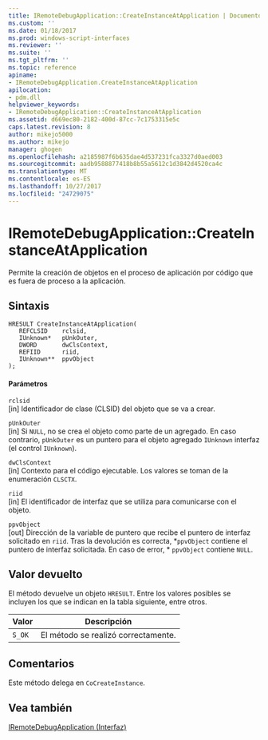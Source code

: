 ```yaml
---
title: IRemoteDebugApplication::CreateInstanceAtApplication | Documentos de Microsoft
ms.custom: ''
ms.date: 01/18/2017
ms.prod: windows-script-interfaces
ms.reviewer: ''
ms.suite: ''
ms.tgt_pltfrm: ''
ms.topic: reference
apiname:
- IRemoteDebugApplication.CreateInstanceAtApplication
apilocation:
- pdm.dll
helpviewer_keywords:
- IRemoteDebugApplication::CreateInstanceAtApplication
ms.assetid: d669ec80-2182-400d-87cc-7c1753315e5c
caps.latest.revision: 8
author: mikejo5000
ms.author: mikejo
manager: ghogen
ms.openlocfilehash: a2185987f6b635dae4d537231fca3327d0aed003
ms.sourcegitcommit: aadb9588877418b8b55a5612c1d3842d4520ca4c
ms.translationtype: MT
ms.contentlocale: es-ES
ms.lasthandoff: 10/27/2017
ms.locfileid: "24729075"
---
```

# <a name="iremotedebugapplicationcreateinstanceatapplication"></a>IRemoteDebugApplication::CreateInstanceAtApplication
Permite la creación de objetos en el proceso de aplicación por código que es fuera de proceso a la aplicación.  
  
## <a name="syntax"></a>Sintaxis  
  
```  
HRESULT CreateInstanceAtApplication(  
   REFCLSID    rclsid,  
   IUnknown*   pUnkOuter,  
   DWORD       dwClsContext,  
   REFIID      riid,  
   IUnknown**  ppvObject  
);  
```  
  
#### <a name="parameters"></a>Parámetros  
 `rclsid`  
 [in] Identificador de clase (CLSID) del objeto que se va a crear.  
  
 `pUnkOuter`  
 [in] Si `NULL`, no se crea el objeto como parte de un agregado. En caso contrario, `pUnkOuter` es un puntero para el objeto agregado `IUnknown` interfaz (el control `IUnknown`).  
  
 `dwClsContext`  
 [in] Contexto para el código ejecutable. Los valores se toman de la enumeración `CLSCTX`.  
  
 `riid`  
 [in] El identificador de interfaz que se utiliza para comunicarse con el objeto.  
  
 `ppvObject`  
 [out] Dirección de la variable de puntero que recibe el puntero de interfaz solicitado en `riid`. Tras la devolución es correcta, *`ppvObject` contiene el puntero de interfaz solicitada. En caso de error, \* `ppvObject` contiene `NULL`.  
  
## <a name="return-value"></a>Valor devuelto  
 El método devuelve un objeto `HRESULT`. Entre los valores posibles se incluyen los que se indican en la tabla siguiente, entre otros.  
  
|Valor|Descripción|  
|-----------|-----------------|  
|`S_OK`|El método se realizó correctamente.|  
  
## <a name="remarks"></a>Comentarios  
 Este método delega en `CoCreateInstance`.  
  
## <a name="see-also"></a>Vea también  
 [IRemoteDebugApplication (Interfaz)](../../winscript/reference/iremotedebugapplication-interface.md)